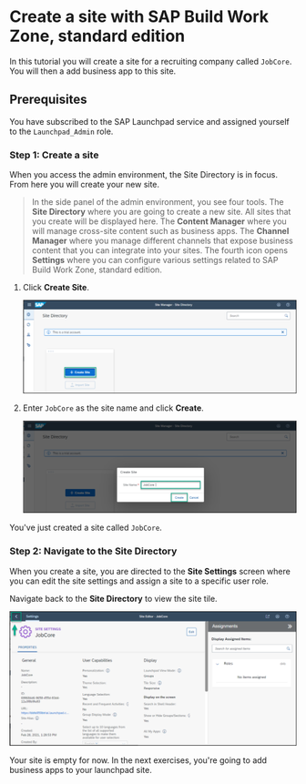 
# Create a site with SAP Build Work Zone, standard edition

In this tutorial you will create a site for a recruiting company called `JobCore`. You will then a add business app to this site.

## Prerequisites
You have subscribed to the SAP Launchpad service and assigned yourself to the `Launchpad_Admin` role.


### Step 1: Create a site

When you access the admin environment, the Site Directory is in focus. From here you will create your new site.

> In the side panel of the admin environment, you see four tools. The **Site Directory** where you are going to create a new site. All sites that you create will be displayed here. The **Content Manager** where you will manage cross-site content such as business apps. The **Channel Manager** where you manage different channels that expose business content that you can integrate into your sites. The fourth icon opens **Settings** where you can configure various settings related to SAP Build Work Zone, standard edition.


1. Click **Create Site**.

    ![Create site](1_create_new_site.png)

2. Enter `JobCore` as the site name and click **Create**.

    ![Name site](2_name_site.png)

You've just created a site called `JobCore`.


### Step 2: Navigate to the Site Directory

When you create a site, you are directed to the **Site Settings** screen where you can edit the site settings and assign a site to a specific user role.

Navigate back to the **Site Directory** to view the site tile.

  ![Navigate to site directory](3_to_site_directory.png)


  Your site is empty for now. In the next exercises, you're going to add business apps to your launchpad site.


